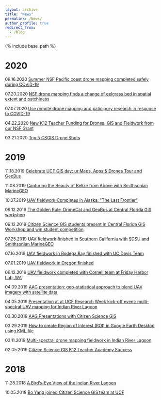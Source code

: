 ```yaml
---
layout: archive
title: "News"
permalink: /News/
author_profile: true
redirect_from:
  - /blog
---
```


{% include base_path %}

2020
======
09.16.2020 [Summer NSF Pacific coast drone mapping completed safely during COVID-19](https://www.citizensciencegis.org/blog/summer-nsf-pacific-coast-drone-mapping-completed-safely-during-covid-19)

07.20.2020 [NSF drone mapping finds a change of eelgrass bed in spatial extent and patchiness](https://www.citizensciencegis.org/blog/eelresults20)

07.07.2020 [Use remote drone mapping and paticipory research in response to COVID-19](https://www.citizensciencegis.org/blog/dronecovid19)

04.22.2020 [New K12 Teacher Funding for Drones, GIS and Fieldwork from our NSF Grant](https://www.citizensciencegis.org/blog/new-teacher-funding-for-drones-gis-and-fieldwork-from-our-nsf-grant)

03.21.2020 [Top 5 CSGIS Drone Shots](https://www.citizensciencegis.org/blog/top-5-csgis-drone-shots)

2019
======
11.18.2019 [Celebrate UCF GIS day: ur Maps, Apps & Drones Tour and GeoBus ](https://www.citizensciencegis.org/blog/gisday19)

11.08.2019 [Capturing the Beauty of Belize from Above with Smithsonian MarineGEO](https://www.citizensciencegis.org/blog/capturing-the-beauty-of-belize-from-above-with-drones-to-support-science-and-discovery-with-smithsonian-marinegeo)

10.07.2019 [UAV fieldwork Completes in Alaska: "The Last Frontier"](https://www.citizensciencegis.org/blog/citizen-science-gis-completes-drone-work-in-alaska-the-last-frontier)

09.12.2019 [The Golden Rule, DroneCat and GeoBus at Central Florida GIS workshop](https://www.citizensciencegis.org/blog/dr-hawthorne-brings-drone-cat-and-geobus-to-central-florida-gis-workshop)

09.12.2019 [Citizen Science GIS students present in Central Florida GIS Workshop and win student competition](https://www.citizensciencegis.org/blog/kirsten-bouck-and-morgan-mcdonald-won-the-student-presentation-competition)

07.25.2019 [UAV fieldwork finished in Southern California with SDSU and Smithsonian MarineGEO](https://www.citizensciencegis.org/blog/ucf-drone-team-finishes-the-mapping-in-southern-california-with-sdsu)

07.16.2019 [UAV fieldwork in Bodega Bay finished with UC Davis Team](https://www.citizensciencegis.org/blog/ucf-drone-team-finishes-eelgrass-research-alongside-uc-davis)

07.01.2019 [UAV fieldwork in Oregon finished](https://www.citizensciencegis.org/blog/ucf-drone-team-finishes-eelgrass-mapping-with-team-from-oregon-state-and-cornell)

06.12.2019 [UAV fieldwork completed with Cornell team at Friday Harbor Lab, WA](https://www.citizensciencegis.org/blog/nsf-eelgrass-project-ucf-drone-team-finished-coastal-mapping-with-team-from-uw-and-cornell)

04.09.2019 [AAG presentation: geo-statistical approach to blend UAV imagery with satellite data](https://www.citizensciencegis.org/blog/researcher-at-univ-of-central-florida-is-going-to-use-geo-statistical-approach-to-blend-uav-imagery-with-satellite-data-for-monitoring-seagrass-along-west-coast)

04.05.2019 [Presentation at at UCF Research Week kick-off event: multi-spectral UAV mapping for Indian River Lagoon](https://www.citizensciencegis.org/blog/dr-yang-presented-the-multi-spectral-uav-mapping-in-ucf-research-week-event)

03.30.2019 [AAG Presentations with Citizen Science GIS](https://www.citizensciencegis.org/blog/aag-presentations-with-citizen-science-gis)

03.29.2019 [How to create Region of Interest (ROI) in Google Earth Desktop using KML file](https://www.citizensciencegis.org/blog/how-to-create-region-of-interest-roi-in-google-earth-desktop-using-kml-file)


03.11.2019 [Multi-spectral drone mapping fieldwork in Indian River Lagoon](https://www.citizensciencegis.org/blog/multi-spectral-drone-mapping-field-trip-for-indian-river-lagoon-with-citizen-science-gis-team)

02.05.2019 [Citizen Science GIS K12 Teacher Academy Success](https://www.citizensciencegis.org/blog/citizen-science-gis-teacher-academy-maps-apps-and-drones-training-workshop)

2018
======
11.28.2018 [A Bird’s-Eye View of the Indian River Lagoon](https://www.citizensciencegis.org/blog/a-birds-eye-view-of-the-indian-river-lagoon-2)

10.05.2018 [Bo Yang joined Citizen Science GIS team at UCF](https://www.citizensciencegis.org/blog/welcome-dr-bo-yang)

